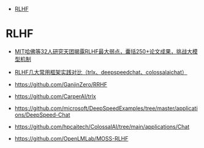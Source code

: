 <!-- TOC -->

- [RLHF](#rlhf)

<!-- /TOC -->


# RLHF

- [MIT哈佛等32人研究天团揭露RLHF最大弱点，囊括250+论文成果，挑战大模型机制](https://mp.weixin.qq.com/s/BCdX6PuEdSR7D3WJ4ffonA)
- [RLHF几大常用框架实践对比（trlx、deepspeedchat、colossalaichat）](https://zhuanlan.zhihu.com/p/626046758?utm_campaign=shareopn&utm_medium=social&utm_oi=615941546193850368&utm_psn=1646992448919416832&utm_source=wechat_session)

- https://github.com/GanjinZero/RRHF

- https://github.com/CarperAI/trlx

- https://github.com/microsoft/DeepSpeedExamples/tree/master/applications/DeepSpeed-Chat

- https://github.com/hpcaitech/ColossalAI/tree/main/applications/Chat

- https://github.com/OpenLMLab/MOSS-RLHF